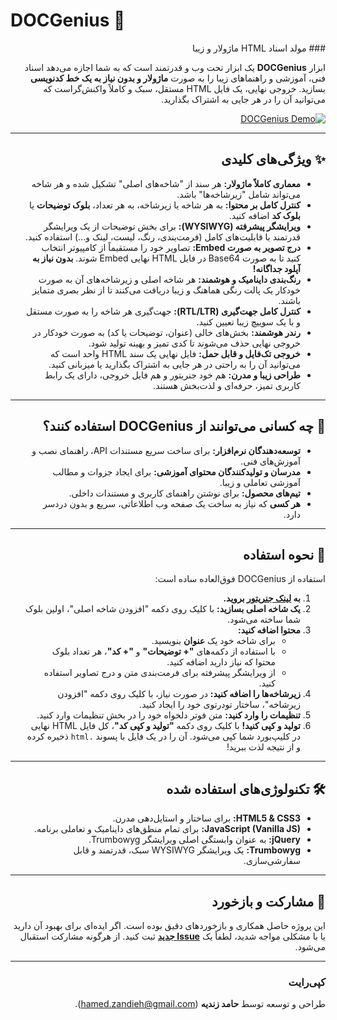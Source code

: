 # DOCGenius 🚀
<div dir=rtl>
### مولد اسناد HTML ماژولار و زیبا

ابزار **DOCGenius** یک ابزار تحت وب و قدرتمند است که به شما اجازه می‌دهد اسناد فنی، آموزشی و راهنماهای زیبا را به صورت **ماژولار و بدون نیاز به یک خط کدنویسی** بسازید. خروجی نهایی، یک فایل HTML مستقل، سبک و کاملاً واکنش‌گراست که می‌توانید آن را در هر جایی به اشتراک بگذارید.

[![DOCGenius Demo](https://img.shields.io/badge/Live%20Demo-Try%20DOCGenius%20Now!-brightgreen?style=for-the-badge&logo=github)](https://hiuuu.github.io/DOCGenius/preview/)

---


## ✨ ویژگی‌های کلیدی

*   **معماری کاملاً ماژولار:** هر سند از "شاخه‌های اصلی" تشکیل شده و هر شاخه می‌تواند شامل "زیرشاخه‌ها" باشد.
*   **کنترل کامل بر محتوا:** به هر شاخه یا زیرشاخه، به هر تعداد، **بلوک توضیحات** یا **بلوک کد** اضافه کنید.
*   **ویرایشگر پیشرفته (WYSIWYG):** برای بخش توضیحات از یک ویرایشگر قدرتمند با قابلیت‌های کامل (فرمت‌بندی، رنگ، لیست، لینک و...) استفاده کنید.
*   **درج تصویر به صورت Embed:** تصاویر خود را مستقیماً از کامپیوتر انتخاب کنید تا به صورت Base64 در فایل HTML نهایی Embed شوند. **بدون نیاز به آپلود جداگانه!**
*   **رنگ‌بندی داینامیک و هوشمند:** هر شاخه اصلی و زیرشاخه‌های آن به صورت خودکار یک پالت رنگی هماهنگ و زیبا دریافت می‌کنند تا از نظر بصری متمایز باشند.
*   **کنترل کامل جهت‌گیری (RTL/LTR):** جهت‌گیری هر شاخه را به صورت مستقل و با یک سوییچ زیبا تعیین کنید.
*   **رندر هوشمند:** بخش‌های خالی (عنوان، توضیحات یا کد) به صورت خودکار در خروجی نهایی حذف می‌شوند تا کدی تمیز و بهینه تولید شود.
*   **خروجی تک‌فایل و قابل حمل:** فایل نهایی یک سند HTML واحد است که می‌توانید آن را به راحتی در هر جایی به اشتراک بگذارید یا میزبانی کنید.
*   **طراحی زیبا و مدرن:** هم خود جنریتور و هم فایل خروجی، دارای یک رابط کاربری تمیز، حرفه‌ای و لذت‌بخش هستند.

---

## 🎯 چه کسانی می‌توانند از DOCGenius استفاده کنند؟

*   **توسعه‌دهندگان نرم‌افزار:** برای ساخت سریع مستندات API، راهنمای نصب و آموزش‌های فنی.
*   **مدرسان و تولیدکنندگان محتوای آموزشی:** برای ایجاد جزوات و مطالب آموزشی تعاملی و زیبا.
*   **تیم‌های محصول:** برای نوشتن راهنمای کاربری و مستندات داخلی.
*   **هر کسی** که نیاز به ساخت یک صفحه وب اطلاعاتی، سریع و بدون دردسر دارد.

---

## 🚀 نحوه استفاده

استفاده از DOCGenius فوق‌العاده ساده است:

1.  **به [لینک جنریتور](https://hiuuu.github.io/DOCGenius/preview/) بروید.**
2.  **یک شاخه اصلی بسازید:** با کلیک روی دکمه "افزودن شاخه اصلی"، اولین بلوک شما ساخته می‌شود.
3.  **محتوا اضافه کنید:**
    *   برای شاخه خود یک **عنوان** بنویسید.
    *   با استفاده از دکمه‌های **"+ توضیحات"** و **"+ کد"**، هر تعداد بلوک محتوا که نیاز دارید اضافه کنید.
    *   از ویرایشگر پیشرفته برای فرمت‌بندی متن و درج تصاویر استفاده کنید.
4.  **زیرشاخه‌ها را اضافه کنید:** در صورت نیاز، با کلیک روی دکمه "افزودن زیرشاخه"، ساختار تودرتوی خود را ایجاد کنید.
5.  **تنظیمات را وارد کنید:** متن فوتر دلخواه خود را در بخش تنظیمات وارد کنید.
6.  **تولید و کپی کنید!** با کلیک روی دکمه **"تولید و کپی کد"**، کل فایل HTML نهایی در کلیپ‌بورد شما کپی می‌شود. آن را در یک فایل با پسوند `.html` ذخیره کرده و از نتیجه لذت ببرید!


---

## 🛠️ تکنولوژی‌های استفاده شده

*   **HTML5 & CSS3:** برای ساختار و استایل‌دهی مدرن.
*   **JavaScript (Vanilla JS):** برای تمام منطق‌های داینامیک و تعاملی برنامه.
*   **jQuery:** به عنوان وابستگی اصلی ویرایشگر Trumbowyg.
*   **Trumbowyg:** یک ویرایشگر WYSIWYG سبک، قدرتمند و قابل سفارشی‌سازی.

---

## 🤝 مشارکت و بازخورد

این پروژه حاصل همکاری و بازخوردهای دقیق بوده است. اگر ایده‌ای برای بهبود آن دارید یا با مشکلی مواجه شدید، لطفاً یک **[Issue جدید](https://github.com/hiuuu/DOCGenius/issues)** ثبت کنید. از هرگونه مشارکت استقبال می‌شود.

---

### کپی‌رایت

طراحی و توسعه توسط **حامد زندیه** ([hamed.zandieh@gmail.com](mailto:hamed.zandieh@gmail.com)).
</div>

